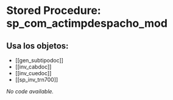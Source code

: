 # Stored Procedure: sp_com_actimpdespacho_mod

## Usa los objetos:
- [[gen_subtipodoc]]
- [[inv_cabdoc]]
- [[inv_cuedoc]]
- [[sp_inv_trn700]]

*No code available.*
